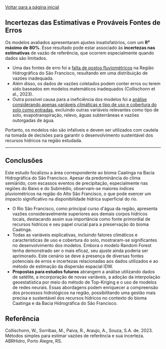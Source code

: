 [Voltar para a página inicial](/)

## Incertezas das Estimativas e Prováveis Fontes de Erros

Os modelos avaliados apresentaram ajustes insatisfatórios, com um **R² máximo de 80%**. 
Esse resultado pode estar associado às **incertezas nas estimativas** de vazão de referência, que ocorrem especialmente quando dados são limitados. 
- Uma das fontes de erro foi a <ins>falta de postos fluviométricos</ins> na Região Hidrográfica do São Francisco, resultando em uma distribuição de vazões inadequada. 
- Além disso, os dados de vazões coletados podem conter erros ou terem sido baseados em modelos matemáticos inadequados (Collischonn et al., 2023).
- Outra possível causa para a ineficiência dos modelos foi a <ins>análise considerando apenas variáveis climáticas e tipo de uso e cobertura do solo como entradas</ins>, 
excluindo outras variáveis relevantes como tipo de solo, evapotranspiração, relevo, águas subterrâneas e vazões outorgadas de água. 

Portanto, os modelos não são infalíveis e devem ser utilizados com cautela na tomada de decisões para garantir o desenvolvimento sustentável dos recursos hídricos na região estudada.

---
## Conclusões

Este estudo focalizou a área correspondente ao bioma Caatinga na Bacia Hidrográfica do São Francisco. Apesar da predominância do clima semiárido, com escassos eventos de precipitação, 
especialmente nas regiões do Baixo e do Submédio, observam-se maiores índices pluviométricos na região do Alto São Francisco, o que pode exercer um impacto significativo na disponibilidade hídrica superficial do rio. 
- O Rio São Francisco, como principal curso d'água da região, apresenta vazões consideravelmente superiores aos demais corpos hídricos locais, destacando assim sua importância como fonte primordial 
de recursos hídricos e seu papel crucial para a preservação do bioma Caatinga.
- Todas as variáveis explicativas, incluindo fatores climáticos e características de uso e cobertura do solo, mostraram-se significantes no desenvolvimento dos modelos. 
Embora o modelo Random Forest tenha demonstrado ser o mais eficaz, seu ajuste ainda poderia ser aprimorado. Este cenário se deve à presença de diversas fontes potenciais de erros 
e incertezas relacionadas aos dados utilizados e ao método de estimação da dispersão espacial IDW.
- **Propostas para estudos futuros** abrangem a análise utilizando dados de satélite, a incorporação de novas variáveis, a adoção da interpolação geoestatística por meio do método de 
Top-Kriging e o uso de modelos de redes neurais. Essas abordagens podem enriquecer a compreensão dos processos hidrológicos na região, possibilitando uma gestão mais precisa e sustentável 
dos recursos hídricos no contexto do bioma Caatinga e da Bacia Hidrográfica do São Francisco.

## Referência

Collischonn, W., Sorribas, M., Paiva, R., Araujo, A., Souza, S.A. de. 2023. Métodos simples para estimar vazões de referência e sua incerteza. ABRHidro, Porto Alegre, RS.


